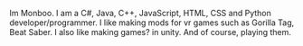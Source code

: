 Im Monboo.
I am a C#, Java, C++, JavaScript, HTML, CSS and Python developer/programmer.
I like making mods for vr games such as Gorilla Tag, Beat Saber.
I also like making games? in unity.
And of course, playing them.
